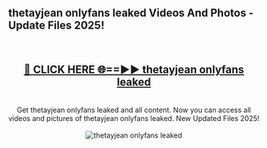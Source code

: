 <h2>thetayjean onlyfans leaked Videos And Photos - Update Files 2025!</h2>
<br>
<div align="center">
<h2><a href="https://top-ai-tools.click/QrbHav" rel="nofollow">🔴 CLICK HERE 🌐==►► thetayjean onlyfans leaked</a></h2>
<br>
Get thetayjean onlyfans leaked and all content. Now you can access all videos and pictures of thetayjean onlyfans leaked. New Updated Files 2025!
<br>
<br>
<a href="https://top-ai-tools.click/QrbHav" rel="nofollow" data-target="animated-image.originalLink"><img src="https://i.ibb.co.com/WyWwxjT/player-gif2.gif" alt="thetayjean onlyfans leaked" style="max-width: 100%; display: inline-block;" data-target="animated-image.originalImage"></a>
</div>
<br>